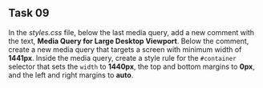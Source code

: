 ## Task 09
In the *styles.css* file, below the last media query, add a new comment with the text,   **Media Query for Large Desktop Viewport**. Below the comment, create a new media query that targets a screen with minimum width of  **1441px**. Inside the media query, create a style rule for the `#container` selector that sets the `width` to   **1440px**,   the top and bottom margins to **0px**, and the left and right margins to **auto**. 